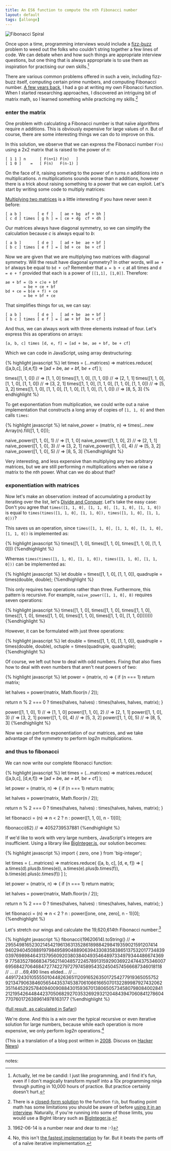 ```yaml
---
title: An ES6 function to compute the nth Fibonacci number
layout: default
tags: [allonge]
---
```


![Fibonacci Spiral](/assets/images/fibonacci.png)

Once upon a time, programming interviews would include a [fizz-buzz](http://raganwald.com/2007/01/dont-overthink-fizzbuzz.html "Don't Overthink FizzBuzz") problem to weed out the folks who couldn't string together a few lines of code. We can debate when and how such things are appropriate interview questions, but one thing that is always appropriate is to use them as inspiration for practising our own skills.[^candid]

[^candid]: Actually, let me be candid: I just like programming, and I find it's fun, even if I don't magically transform myself into a 10x programming ninja through putting in 10,000 hours of practice. But practice certainly doesn't hurt.

There are various common problems offered in such a vein, including fizz-buzz itself, computing certain prime numbers, and computing Fibonacci number. [A few years back][2008], I had a go at writing my own Fibonacci function. When I started researching approaches, I discovered an intriguing bit of matrix math, so I learned something while practicing my skills.[^closed]

[2008]: http://raganwald.com/2008/12/12/fibonacci.html

[^closed]: There is a [closed-form solution](http://en.wikipedia.org/wiki/Fibonacci_number#Closed-form_expression) to the function `fib`, but floating point math has some limitations you should be aware of before [using it in an interview](http://raganwald.com/2013/03/26/the-interview.html). Naturally, if you're running into some of those limits, you would use a BigInt library such as [BigInteger.js](https://github.com/peterolson/BigInteger.js).

### enter the matrix

One problem with calculating a Fibonacci number is that naïve algorithms require _n_ additions. This is obviously expensive for large values of _n_. But of course, there are some interesting things we can do to improve on this.

In this solution, we observe that we can express the Fibonacci number `F(n)` using a 2x2 matrix that is raised to the power of _n_:

    [ 1 1 ] n      [ F(n+1) F(n)   ]
    [ 1 0 ]    =   [ F(n)   F(n-1) ]


On the face of it, raising someting to the power of _n_ turns _n_ additions into _n_ multiplications. _n_ multiplications sounds worse than _n_ additions, however there is a trick about raising something to a power that we can exploit. Let's start by writing some code to multiply matrices:

[Multiplying two matrices](http://www.maths.surrey.ac.uk/explore/emmaspages/option1.html "Matrices and Determinants") is a little interesting if you have never seen it before:

    [ a b ]       [ e f ]   [ ae + bg  af + bh ]
    [ c d ] times [ g h ] = [ ce + dg  cf + dh ]

Our matrices always have diagonal symmetry, so we can simplify the calculation because _c_ is always equal to _b_:

    [ a b ]       [ d e ]   [ ad + be  ae + bf ]
    [ b c ] times [ e f ] = [ bd + ce  be + cf ]

Now we are given that we are multiplying two matrices with diagonal symmetry. Will the result have diagonal symmetry? In other words, will `ae + bf` always be equal to `bd + ce`? Remember that `a = b + c` at all times and `d = e + f` provided that each is a power of `[[1,1], [1,0]]`. Therefore:

    ae + bf = (b + c)e + bf
            = be + ce + bf
    bd + ce = b(e + f) + ce
            = be + bf + ce

That simplifies things for us, we can say:

    [ a b ]       [ d e ]   [ ad + be  ae + bf ]
    [ b c ] times [ e f ] = [ ae + bf  be + cf ]

And thus, we can always work with three elements instead of four. Let's express this as operations on arrays:

    [a, b, c] times [d, e, f] = [ad + be, ae + bf, be + cf]

Which we can code in JavaScript, using array destructuring:

{% highlight javascript %}
let times = (...matrices) =>
  matrices.reduce(
    ([a,b,c], [d,e,f]) => [a*d + b*e, a*e + b*f, b*e + c*f]
  );

times([1, 1, 0]) // => [1, 1, 0]
times([1, 1, 0], [1, 1, 0]) // => [2, 1, 1]
times([1, 1, 0], [1, 1, 0], [1, 1, 0]) // => [3, 2, 1]
times([1, 1, 0], [1, 1, 0], [1, 1, 0], [1, 1, 0]) // => [5, 3, 2]
times([1, 1, 0], [1, 1, 0], [1, 1, 0], [1, 1, 0], [1, 1, 0]) // => [8, 5, 3]
{% endhighlight %}

To get exponentiation from multiplication, we could write out a naive implementation that constructs a long array of copies of `[1, 1, 0]` and then calls `times`:

{% highlight javascript %}
let naive_power = (matrix, n) =>
  times(...new Array(n).fill([1, 1, 0]));

naive_power([1, 1, 0], 1) // => [1, 1, 0]
naive_power([1, 1, 0], 2) // => [2, 1, 1]
naive_power([1, 1, 0], 3) // => [3, 2, 1]
naive_power([1, 1, 0], 4) // => [5, 3, 2]
naive_power([1, 1, 0], 5) // => [8, 5, 3]
{%endhighlight %}

Very interesting, and less expensive than multiplying any two arbitrary matrices, but we are still performing _n_ multiplications when we raise a matrix to the _nth_ power. What can we do about that?

### exponentiation with matrices

Now let's make an observation: instead of accumulating a product by iterating over the list, let's [Divide and Conquer](http://www.cs.berkeley.edu/~vazirani/algorithms/chap2.pdf). Let's take the easy case: Don't you agree that `times([1, 1, 0], [1, 1, 0], [1, 1, 0], [1, 1, 0])` is equal to `times(times([1, 1, 0], [1, 1, 0]), times([1, 1, 0], [1, 1, 0]))`?

This saves us an operation, since `times([1, 1, 0], [1, 1, 0], [1, 1, 0], [1, 1, 0])` is implemented as:

{% highlight javascript %}
times([1, 1, 0],
  times([1, 1, 0],
    times([1, 1, 0], [1, 1, 0]))
{%endhighlight %}

Whereas `times(times([1, 1, 0], [1, 1, 0]), times([1, 1, 0], [1, 1, 0]))` can be implemented as:

{% highlight javascript %}
let double = times([1, 1, 0], [1, 1, 0]),
    quadruple = times(double, double);
{%endhighlight %}

This only requires two operations rather than three. Furthermore, this pattern is recursive. For example, `naive_power([1, 1, 0], 8)` requires seven operations:

{% highlight javascript %}
times([1, 1, 0],
  times([1, 1, 0],
    times([1, 1, 0],
      times([1, 1, 0],
        times([1, 1, 0],
          times([1, 1, 0],
            times([1, 1, 0], [1, 1, 0])))))))
{%endhighlight %}

However, it can be formulated with just three operations:

{% highlight javascript %}
let double = times([1, 1, 0], [1, 1, 0]),
    quadruple = times(double, double),
    octuple = times(quadruple, quadruple);
{%endhighlight %}

Of course, we left out how to deal with odd numbers. Fixing that also fixes how to deal with even numbers that aren't neat powers of two:

{% highlight javascript %}
let power = (matrix, n) => {
  if (n === 1) return matrix;

  let halves = power(matrix, Math.floor(n / 2));

  return n % 2 === 0
         ? times(halves, halves)
         : times(halves, halves, matrix);
}

power([1, 1, 0], 1) // => [1, 1, 0]
power([1, 1, 0], 2) // => [2, 1, 1]
power([1, 1, 0], 3) // => [3, 2, 1]
power([1, 1, 0], 4) // => [5, 3, 2]
power([1, 1, 0], 5) // => [8, 5, 3]
{%endhighlight %}

Now we can perform exponentiation of our matrices, and we take advantage of the symmetry to perform _log2n_ multiplications.

### and thus to fibonacci

We can now write our complete fibonacci function:

{% highlight javascript %}
let times = (...matrices) =>
  matrices.reduce(
    ([a,b,c], [d,e,f]) => [a*d + b*e, a*e + b*f, b*e + c*f]
  );

let power = (matrix, n) => {
  if (n === 1) return matrix;

  let halves = power(matrix, Math.floor(n / 2));

  return n % 2 === 0
         ? times(halves, halves)
         : times(halves, halves, matrix);
}

let fibonacci = (n) =>
  n < 2
  ? n
  : power([1, 1, 0], n - 1)[0];

fibonacci(62)
  // => 4052739537881
{%endhighlight %}

If we'd like to work with very large numbers, JavaScript's integers are insufficient. Using a library like [BigInteger.js](https://github.com/peterolson/BigInteger.js), our solution becomes:

{% highlight javascript %}
import { zero, one } from 'big-integer';

let times = (...matrices) =>
  matrices.reduce(
    ([a, b, c], [d, e, f]) => [
        a.times(d).plus(b.times(e)),
        a.times(e).plus(b.times(f)),
        b.times(e).plus(c.times(f))
      ]
  );

let power = (matrix, n) => {
  if (n === 1) return matrix;

  let halves = power(matrix, Math.floor(n / 2));

  return n % 2 === 0
         ? times(halves, halves)
         : times(halves, halves, matrix);
}

let fibonacci = (n) =>
  n < 2
  ? n
  : power([one, one, zero], n - 1)[0];
{%endhighlight %}

Let's stretch our wings and calculate the 19,620,614th Fibonacci number:[^1962]

[^1962]: 1962-06-14 is a number near and dear to me :-)

{% highlight javascript %}
fibonacci(19620614).toString()
  // =>
    29554981652302145421961363135286189884298419359021591207414
    94029404508891979849589048890639433083583865137532017734839
    03976989846431379560920380384049354648973349793444866743699
    77583527866834756211404857224578913159290369224744375346007
    69568427064684727742279727974589543524504574566687346018118
    // ...
    // ...69,490 lines elided...
    // ...
    44917243010555501044826365112091652635017254277919365055752
    92134790638460565443537453870610661665070132289987927432062
    35114452925784094009088430159367013806505734580798084002841
    21219542644844237050682927035326929321204843947060841278604
    7707601726389614978163177
{%endhighlight %}

([full result, as calculated in Safari](/19620614.fibonacci.txt))

We're done. And this is a win over the typical recursive or even iterative solution for large numbers, because while each operation is more expensive, we only perform _log2n_ operations.[^notfastest]

[^notfastest]: No, this isn't [the fastest implementation](http://blade.nagaokaut.ac.jp/cgi-bin/scat.rb/ruby/ruby-talk/194815 "Fast Fibonacci method") by far. But it beats the pants off of a naïve iterative implementation.

(This is a translation of a blog post written in [2008]. Discuss on [Hacker News](https://news.ycombinator.com/item?id=10771440))

---

notes:
